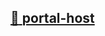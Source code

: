 ## [📄️<!-- --> <!-- -->portal-host](/react-native-teleport/pr-preview/pr-12/docs/api/components/portal-host.md)
